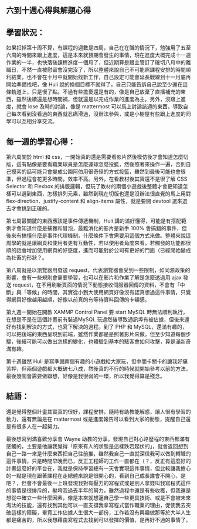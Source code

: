 ## 六到十週心得與解題心得

**學習狀況：** <br>
---
如果扣掉第十周不算，有課程的週數是四周，自己在在職的情況下，勉強用了五至六周的時間來跟上進度，這是本來就預期會發生的事情，現在進度大概完成十一週作業的一半，也快落後課程進度一個月了，但近期算是跟主管訂了確切八月中的離職日，不然一直被慰留會沒完沒了，所以整體來說自己不可能照課程安排的時間順利結業，也不會在十月中就開始找新工作，自己設定可能會延長戰線到十一月底再開始準備找吧，像 Huli 說的換個目標不就得了，自己只能告訴自己說至少還在這條軌道上，只是慢了點。不過有些擔憂還是有的，像是自己放棄了直播補充的東西，雖然後續還是想時間補，但就還是以完成作業的進度為主。另外，沒跟上進度，就會 lose 及時的討論，像是 mattermost 可以馬上討論該週的東西，導致自己每次看到沒看過的東西就忍痛滑過，沒辦法參與，或是小樹屋有些跟上進度的同學可以互相分享交流。

**每一週的學習心得：** <br>
---
第六周關於 html 和 css，一開始真的還是需要看影片然後模仿後才會知道怎麼切版，這有點像是要看職業球員是怎麼運球怎麼投籃，然後照著來操作一遍，否則自己摸索的話可能只會變成公園阿伯用很奇怪的方式投籃，雖然到最後可能也會很準，但過程會花更多時間，效率不高。另外，在看教材後其實還不是很了解 CSS Selector 和 Flexbox 的排版邏輯，但玩了教材的兩個小遊戲後整體才會更知道怎樣可以選到東西，怎樣排列元素，雖然到現在切版也還是沒辦法很直覺的馬上用對 flex-direction、justify-content 和 align-items 屬性，就是要開 devtool 選來選去才會挑到正確的。

第七周最關鍵的東西應該是事件傳遞機制，Huli 講的滿好懂得，可能是有搭配範例才會知道什麼是捕獲和冒泡，最難消化的影片是新手 100% 會搞錯的事件，但後來有搞懂什麼是事件代理機制，什麼條件下會需要用這個方式來做。整體來說這周學的就是讓網頁和使用者更有互動性，若以使用者角度來看，若觸發的功能都很順的話會增加使用網頁的好感度，進而可能對於公司有更好的門面（已經開始變成為社畜的形狀？。

第八周就是以瀏覽器用發送 request，代表瀏覽器會受到一些限制，如同源政策的影響，會有一些規則會需要學習，也可以在影片和作業了解是怎麼透過用 ajax 發送 request，在不用刷新頁面的情況下動態接收伺服器回傳的資料，不會有「中斷」與「等候」的時間，其實從小到大使用網頁好像沒有認真想過這件事情，只覺得網頁好像越用越順，好像以前真的有等待資料回傳的卡頓感。

第九週一開始在開啟 XAMMP Control Panel 要 start MySQL 時無法順利執行，在想是不是在這個計畫前有裝過MySQL 玩過然後導致通訊埠有被佔據，但後來還好有找到解決的方式，也寫下解決的過程。到了 PHP 和 MySQL，還滿有趣的，可以把後端的東西呈現到前端，雖然作業都是是照著影片來做，但至少知道每個步驟，後續可能可以做出怎樣的變化，也體驗到基本的駭客會如何攻擊，算是滿新奇滿有趣。

第十週雖然 Huli 是寫準備兩個有趣的小遊戲給大家玩，但中間卡關卡的讓我好痛苦押，但兩個遊戲都大概破七八成，然後真的不行的時候就開始參考以前的方法，最後幾關會需要做聯想，好像是我很弱的一環，所以我覺得算是殘念。

**結語：** <br>
---
還是覺得整個計畫其實真的很好，課程安排，隨時有助教能解惑，讓人很有學習的動力，還有無論是在 mattermost 或是進度報告可以看到大家的動態，提醒自己還是有很多人在一起努力。

最後想寫到滿喜歡分享會  Wayne 助教的分享，發現自己對心路歷程的東西都滿有感觸的，主要是他讓我覺得「原來有人的狀態是這樣跌宕起伏的」，就會返回想到自己一路一來是什麼東西把自己往前推，雖然我自己一直就深信我可以做到轉職的這件事情，只是時間早晚而已，反正工程師的工作一直都在（？，反正有這麼好的計畫這麼好的平台在，我就是保持學習總有一天會實現這件事情，但比較讓我擔心的一點是現在跟著課程在走總體來說是很開心的，看到自己成長誰會不開心，是吧？，但會不會最後一上班發現我對有壓力的寫程式或是別人拿錢叫我寫程式這件的事情是很排斥的，壓垮我過去半年的努力，雖然過程中還是有些收穫，但我還是想從中確立一些什麼因素，像是本來就想逼自己學一些更具技術、或是不會被未來淘汰的技能，還有找到其他可以一直支撐我拿寫程式當作職業的理由，促使我去突破這樣的障礙，畢竟工作佔據人生很大一部份，工作若沒有興趣做那等於大半人生都是痛苦的，所以我想藉由寫程式去找到可以發揮的價值，是再好不過的事情了。




